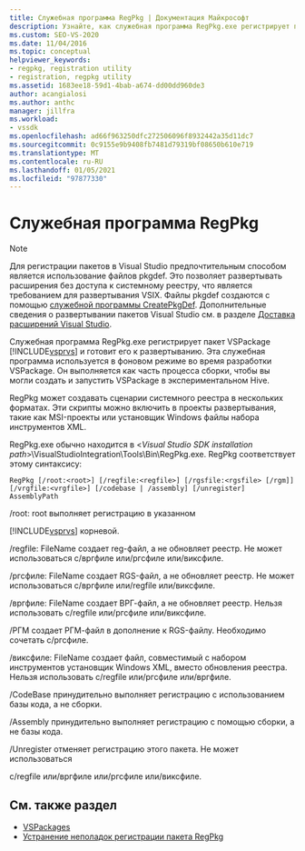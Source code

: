 ```yaml
---
title: Служебная программа RegPkg | Документация Майкрософт
description: Узнайте, как служебная программа RegPkg.exe регистрирует пакет VSPackage в Visual Studio и готовит его к развертыванию.
ms.custom: SEO-VS-2020
ms.date: 11/04/2016
ms.topic: conceptual
helpviewer_keywords:
- regpkg, registration utility
- registration, regpkg utility
ms.assetid: 1683ee18-59d1-4bab-a674-dd00dd960de3
author: acangialosi
ms.author: anthc
manager: jillfra
ms.workload:
- vssdk
ms.openlocfilehash: ad66f963250dfc272506096f8932442a35d11dc7
ms.sourcegitcommit: 0c9155e9b9408fb7481d79319bf08650b610e719
ms.translationtype: MT
ms.contentlocale: ru-RU
ms.lasthandoff: 01/05/2021
ms.locfileid: "97877330"
---
```

# <a name="regpkg-utility"></a>Служебная программа RegPkg
> [!NOTE]
> Для регистрации пакетов в Visual Studio предпочтительным способом является использование файлов pkgdef. Это позволяет развертывать расширения без доступа к системному реестру, что является требованием для развертывания VSIX. Файлы pkgdef создаются с помощью [служебной программы CreatePkgDef](../../extensibility/internals/createpkgdef-utility.md). Дополнительные сведения о развертывании пакетов Visual Studio см. в разделе [Доставка расширений Visual Studio](../../extensibility/shipping-visual-studio-extensions.md).

 Служебная программа RegPkg.exe регистрирует пакет VSPackage [!INCLUDE[vsprvs](../../code-quality/includes/vsprvs_md.md)] и готовит его к развертыванию. Эта служебная программа используется в фоновом режиме во время разработки VSPackage. Он выполняется как часть процесса сборки, чтобы вы могли создать и запустить VSPackage в экспериментальном Hive.

 RegPkg может создавать сценарии системного реестра в нескольких форматах. Эти скрипты можно включить в проекты развертывания, такие как MSI-проекты или установщик Windows файлы набора инструментов XML.

 RegPkg.exe обычно находится в \<*Visual Studio SDK installation path*>\VisualStudioIntegration\Tools\Bin\RegPkg.exe. RegPkg соответствует этому синтаксису:

```
RegPkg [/root:<root>] [/regfile:<regfile>] [/rgsfile:<rgsfile> [/rgm]] [/vrgfile:<vrgfile>] [/codebase | /assembly] [/unregister] AssemblyPath
```

 /root: root выполняет регистрацию в указанном

 [!INCLUDE[vsprvs](../../code-quality/includes/vsprvs_md.md)] корневой.

 /regfile: FileName создает reg-файл, а не обновляет реестр.  Не может использоваться с/вргфиле или/ргсфиле или/виксфиле.

 /ргсфиле: FileName создает RGS-файл, а не обновляет реестр.  Не может использоваться с/вргфиле или/regfile или/виксфиле.

 /вргфиле: FileName создает ВРГ-файл, а не обновляет реестр.  Нельзя использовать с/regfile или/ргсфиле или/виксфиле.

 /РГМ создает РГМ-файл в дополнение к RGS-файлу.  Необходимо сочетать с/ргсфиле.

 /виксфиле: FileName создает файл, совместимый с набором инструментов установщик Windows XML, вместо обновления реестра.  Нельзя использовать с/regfile или/ргсфиле или/вргфиле.

 /CodeBase принудительно выполняет регистрацию с использованием базы кода, а не сборки.

 /Assembly принудительно выполняет регистрацию с помощью сборки, а не базы кода.

 /Unregister отменяет регистрацию этого пакета.  Не может использоваться

 с/regfile или/вргфиле или/ргсфиле или/виксфиле.

## <a name="see-also"></a>См. также раздел
- [VSPackages](../../extensibility/internals/vspackages.md)
- [Устранение неполадок регистрации пакета RegPkg](../../extensibility/internals/troubleshooting-regpkg-package-registration.md)
